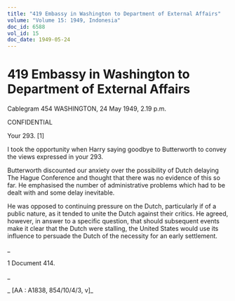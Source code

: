 ```yaml
---
title: "419 Embassy in Washington to Department of External Affairs"
volume: "Volume 15: 1949, Indonesia"
doc_id: 6588
vol_id: 15
doc_date: 1949-05-24
---
```


# 419 Embassy in Washington to Department of External Affairs

Cablegram 454 WASHINGTON, 24 May 1949, 2.19 p.m.

CONFIDENTIAL

Your 293. [1]

I took the opportunity when Harry saying goodbye to Butterworth to convey the views expressed in your 293.

Butterworth discounted our anxiety over the possibility of Dutch delaying The Hague Conference and thought that there was no evidence of this so far. He emphasised the number of administrative problems which had to be dealt with and some delay inevitable.

He was opposed to continuing pressure on the Dutch, particularly if of a public nature, as it tended to unite the Dutch against their critics. He agreed, however, in answer to a specific question, that should subsequent events make it clear that the Dutch were stalling, the United States would use its influence to persuade the Dutch of the necessity for an early settlement.

_

1 Document 414.

_

_ [AA : A1838, 854/10/4/3, v]_
